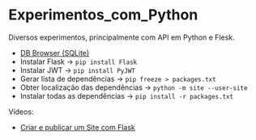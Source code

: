 # Experimentos_com_Python
Diversos experimentos, principalmente com API em Python e Flesk.

 - [DB Browser (SQLite)](https://sqlitebrowser.org/)
 - Instalar Flask → `pip install Flask`
 - Instalar JWT → `pip install PyJWT`
 - Gerar lista de dependências → `pip freeze > packages.txt`
 - Obter localização das dependências → `python -m site --user-site`
 - Instalar todas as dependências → `pip install -r packages.txt`


Vídeos:

 - [Criar e publicar um Site com Flask](https://youtu.be/K2ejI4z8Mbg?si=E5gTWMDEVuHfnHfJ)